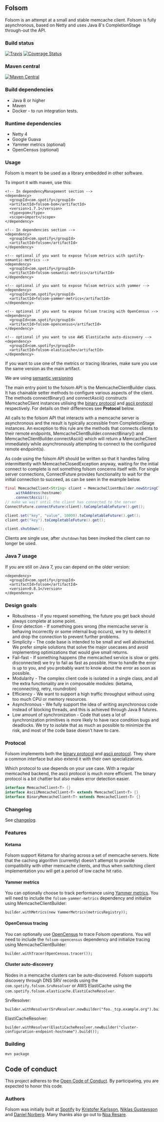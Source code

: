 ## Folsom

Folsom is an attempt at a small and stable memcache client. Folsom is fully
asynchronous, based on Netty and uses Java 8's CompletionStage through-out the
API.

### Build status

[![Travis](https://api.travis-ci.org/spotify/folsom.svg?branch=master)](https://travis-ci.org/spotify/folsom)
[![Coverage Status](http://img.shields.io/coveralls/spotify/folsom/master.svg)](https://coveralls.io/r/spotify/folsom?branch=master)

### Maven central

[![Maven Central](https://maven-badges.herokuapp.com/maven-central/com.spotify/folsom/badge.svg)](https://maven-badges.herokuapp.com/maven-central/com.spotify/folsom)


### Build dependencies

* Java 8 or higher
* Maven
* Docker - to run integration tests.

### Runtime dependencies

* Netty 4
* Google Guava
* Yammer metrics (optional)
* OpenCensus (optional)

### Usage

Folsom is meant to be used as a library embedded in other software.

To import it with maven, use this:

    <!-- In dependencyManagement section -->
    <dependency>
      <groupId>com.spotify</groupId>
      <artifactId>folsom-bom</artifactId>
      <version>1.7.1</version>
      <type>pom</type>
      <scope>import</scope>
    </dependency>

    <!-- In dependencies section -->
    <dependency>
      <groupId>com.spotify</groupId>
      <artifactId>folsom</artifactId>
    </dependency>

    <!-- optional if you want to expose folsom metrics with spotify-semantic-metrics -->
    <dependency>
      <groupId>com.spotify</groupId>
      <artifactId>folsom-semantic-metrics</artifactId>
    </dependency>

    <!-- optional if you want to expose folsom metrics with yammer -->
    <dependency>
      <groupId>com.spotify</groupId>
      <artifactId>folsom-yammer-metrics</artifactId>
    </dependency>

    <!-- optional if you want to expose folsom tracing with OpenCensus -->
    <dependency>
      <groupId>com.spotify</groupId>
      <artifactId>folsom-opencensus</artifactId>
    </dependency>

    <!-- optional if you want to use AWS ElastiCache auto-discovery -->
    <dependency>
      <groupId>com.spotify</groupId>
      <artifactId>folsom-elasticache</artifactId>
    </dependency>

If you want to use one of the metrics or tracing libraries, make sure you use the same version as
the main artifact.

We are using [semantic versioning](http://semver.org)

The main entry point to the folsom API is the MemcacheClientBuilder class. It has
chainable setter methods to configure various aspects of the client. The methods connectBinary()
and connectAscii() constructs MemcacheClient instances utilising the [binary protocol] and
[ascii protocol] respectively. For details on their differences see **Protocol** below.

All calls to the folsom API that interacts with a memcache server is asynchronous and the
result is typically accessible from CompletionStage instances. An exception to this rule
are the methods that connects clients to their remote endpoints,
MemcacheClientBuilder.connectBinary() and MemcacheClientBuilder.connectAscii() which will
return a MemcacheClient immediately while asynchronously attempting to connect to the configured
remote endpoint(s).

As code using the folsom API should be written so that it handles failing intermittently with
MemcacheClosedException anyway, waiting for the initial connect to complete is not something
folsom concerns itself with. For single server connections, ConnectFuture provides functionality
to wait for the initial connection to succeed, as can be seen in the example below.

```Java
final MemcacheClient<String> client = MemcacheClientBuilder.newStringClient()
    .withAddress(hostname)
    .connectAscii();
// make we wait until the client has connected to the server
ConnectFuture.connectFuture(client).toCompletableFuture().get();

client.set("key", "value", 10000).toCompletableFuture().get();
client.get("key").toCompletableFuture().get();

client.shutdown();
```

Clients are single use, after `shutdown` has been invoked the client can no
longer be used.

### Java 7 usage

If you are still on Java 7, you can depend on the older version:

    <dependency>
      <groupId>com.spotify</groupId>
      <artifactId>folsom</artifactId>
      <version>0.8.1</version>
    </dependency>

### Design goals

* Robustness - If you request something, the future you get back should always complete at some point.
* Error detection - If something goes wrong (the memcache server is behaving incorrectly or some internal bug occurs),
  we try to detect it and drop the connection to prevent further problems.
* Simplicity - The code base is intended to be small and well abstracted.
  We prefer simple solutions that solve the major usecases and avoid implementing optimizations
  that would give small returns.
* Fail-fast - If something happens (the memcached service is slow or gets disconnected) we try to fail as fast as possible.
  How to handle the error is up to you, and you probably want to know about the error as soon as possible.
* Modularity - The complex client code is isolated in a single class, and all the extra functionality are in composable modules:
  (ketama, reconnecting, retry, roundrobin)
* Efficiency - We want to support a high traffic throughput without using too much CPU or memory resources.
* Asynchronous - We fully support the idea of writing asynchronous code instead of blocking threads, and this is
  achieved through Java 8 futures.
* Low amount of synchronization - Code that uses a lot of synchronization primitives is more likely to have
  race condition bugs and deadlocks. We try to isolate that as much as possible to minimize the risk,
  and most of the code base doesn't have to care.

### Protocol

Folsom implements both the [binary protocol] and [ascii protocol].
They share a common interface but also extend it with their own specializations.

Which protocol to use depends on your use case. With a regular memcached backend,
the ascii protocol is much more efficient. The binary protocol is a bit chattier
but also makes error detection easier.

```Java
interface MemcacheClient<T> {}
interface AsciiMemcacheClient<T> extends MemcacheClient<T> {}
interface BinaryMemcacheClient<T> extends MemcacheClient<T> {}
```

### Changelog
See [changelog](CHANGELOG.md).

### Features

#### Ketama

Folsom support Ketama for sharing across a set of memcache servers. Note that
the caching algorithm (currently) doesn't attempt to provide compatibility with
other memcache clients, and thus when switching client implementation you will
get a period of low cache hit ratio.

#### Yammer metrics

You can optionally choose to track performance using
[Yammer metrics](https://metrics.dropwizard.io/4.0.0/).
You will need to include the `folsom-yammer-metrics` dependency and initialize
using MemcacheClientBuilder:

```
builder.withMetrics(new YammerMetrics(metricsRegistry));
```

#### OpenCensus tracing

You can optionally use [OpenCensus](https://opencensus.io/) to trace Folsom operations.
You will need to include the `folsom-opencensus` dependency and initialize tracing
using MemcacheClientBuilder:

```
builder.withTracer(OpenCensus.tracer());
```

#### Cluster auto-discovery

Nodes in a memcache clusters can be auto-discovered. Folsom supports discovery through 
DNS SRV records using the `com.spotify.folsom.SrvResolver` or AWS ElastiCache using the
`com.spotify.folsom.elasticache.ElastiCacheResolver`.

SrvResolver:
```
builder.withResolver(SrvResolver.newBuilder("foo._tcp.example.org").build());
```

ElastiCacheResolver:
```
builder.withResolver(ElastiCacheResolver.newBuilder("cluster-configuration-endpoint-hostname").build());
```

### Building

```
mvn package
```

## Code of conduct
This project adheres to the [Open Code of Conduct][code-of-conduct]. By participating, you are expected to honor this code.

### Authors

Folsom was initially built at [Spotify](https://github.com/spotify) by
[Kristofer Karlsson](https://github.com/krka), [Niklas Gustavsson](https://github.com/protocol7) and
[Daniel Norberg](https://github.com/danielnorberg).
Many thanks also go out to [Noa Resare](https://github.com/noaresare).

[binary protocol]: https://github.com/memcached/memcached/wiki/BinaryProtocolRevamped
[ascii protocol]: https://github.com/memcached/memcached/blob/master/doc/protocol.txt
[code-of-conduct]: https://github.com/spotify/code-of-conduct/blob/master/code-of-conduct.md
